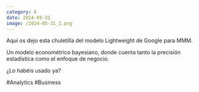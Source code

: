```yaml
--- 
category: A 
date: 2024-05-31 
image: /2024-05-31_2.png 
--- 
```


Aquí os dejo esta chuletilla del modelo Lightweight de Google para MMM. 

Un modelo econométrico bayesiano, donde cuenta tanto la precisión estadística como el enfoque de negocio. 

¿Lo habéis usado ya?

#Analytics #Business